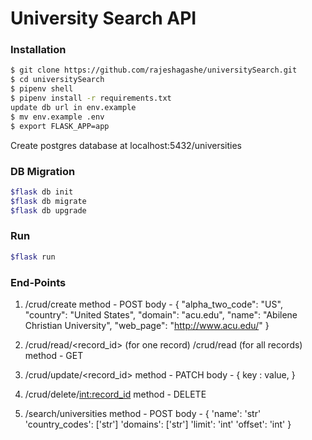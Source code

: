 # University Search API


### Installation


```sh
$ git clone https://github.com/rajeshagashe/universitySearch.git
$ cd universitySearch
$ pipenv shell
$ pipenv install -r requirements.txt
update db url in env.example
$ mv env.example .env
$ export FLASK_APP=app

```

Create postgres database at localhost:5432/universities
### DB Migration
```sh
$flask db init
$flask db migrate
$flask db upgrade
```
### Run

```sh
$flask run
```

### End-Points

1. /crud/create
    method - POST
    body - {
"alpha_two_code": "US",
"country": "United States",
"domain": "acu.edu",
"name": "Abilene Christian University",
"web_page": "http://www.acu.edu/"
}

2. /crud/read/<record_id>  (for one record)
/crud/read  (for all records)
method - GET

3. /crud/update/<record_id> 
method - PATCH
body - {
    key : value,
}

4. /crud/delete/<int:record_id>
method - DELETE

5. /search/universities
 method - POST
 body - {
'name': 'str'
'country_codes': ['str']
'domains': ['str']
'limit': 'int'
'offset': 'int'
}